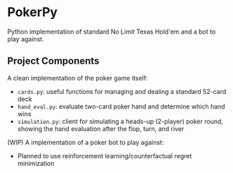 # PokerPy
Python implementation of standard No Limit Texas Hold'em and a bot to play against.

## Project Components
A clean implementation of the poker game itself:
- `cards.py`: useful functions for managing and dealing a standard 52-card deck
- `hand_eval.py`: evaluate two-card poker hand and determine which hand wins
- `simulation.py`: client for simulating a heads-up (2-player) poker round, showing the hand evaluation after the flop, turn, and river

(WIP) A implementation of a poker bot to play against:
- Planned to use reinforcement learning/counterfactual regret minimization